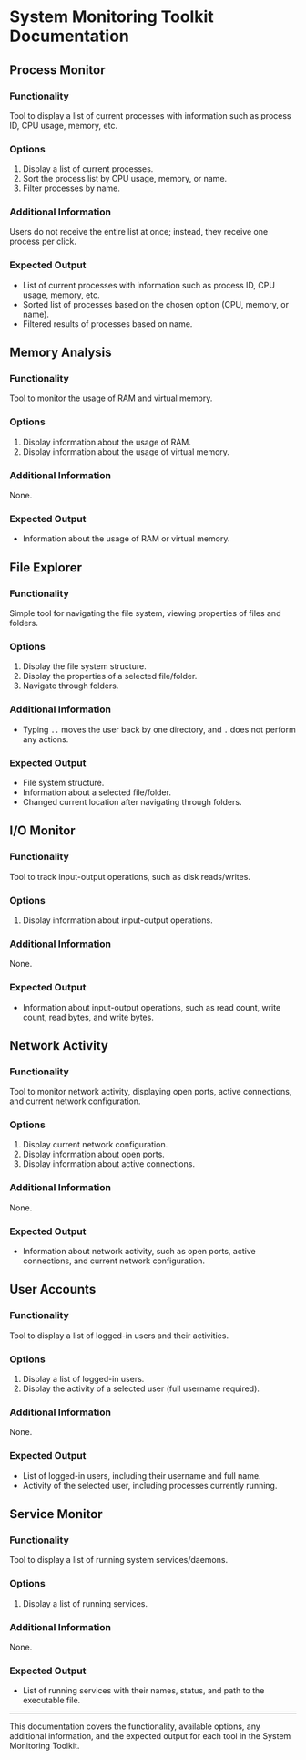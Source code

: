 # System Monitoring Toolkit Documentation

## Process Monitor

### Functionality
Tool to display a list of current processes with information such as process ID, CPU usage, memory, etc.

### Options
1. Display a list of current processes.
2. Sort the process list by CPU usage, memory, or name.
3. Filter processes by name.

### Additional Information
Users do not receive the entire list at once; instead, they receive one process per click.


### Expected Output
- List of current processes with information such as process ID, CPU usage, memory, etc.
- Sorted list of processes based on the chosen option (CPU, memory, or name).
- Filtered results of processes based on name.

## Memory Analysis

### Functionality
Tool to monitor the usage of RAM and virtual memory.

### Options
1. Display information about the usage of RAM.
1. Display information about the usage of virtual memory.

### Additional Information
None.

### Expected Output
- Information about the usage of RAM or virtual memory.

## File Explorer

### Functionality
Simple tool for navigating the file system, viewing properties of files and folders.

### Options
1. Display the file system structure.
2. Display the properties of a selected file/folder.
3. Navigate through folders.

### Additional Information
- Typing `..` moves the user back by one directory, and `.` does not perform any actions.

### Expected Output
- File system structure.
- Information about a selected file/folder.
- Changed current location after navigating through folders.

## I/O Monitor

### Functionality
Tool to track input-output operations, such as disk reads/writes.

### Options
1. Display information about input-output operations.

### Additional Information
None.

### Expected Output
- Information about input-output operations, such as read count, write count, read bytes, and write bytes.

## Network Activity

### Functionality
Tool to monitor network activity, displaying open ports, active connections, and current network configuration.

### Options
1. Display current network configuration.
2. Display information about open ports.
3. Display information about active connections.

### Additional Information
None.

### Expected Output
- Information about network activity, such as open ports, active connections, and current network configuration.

## User Accounts

### Functionality
Tool to display a list of logged-in users and their activities.

### Options
1. Display a list of logged-in users.
2. Display the activity of a selected user (full username required).

### Additional Information
None.

### Expected Output
- List of logged-in users, including their username and full name.
- Activity of the selected user, including processes currently running.

## Service Monitor

### Functionality
Tool to display a list of running system services/daemons.

### Options
1. Display a list of running services.

### Additional Information
None.

### Expected Output
- List of running services with their names, status, and path to the executable file.

---

This documentation covers the functionality, available options, any additional information, and the expected output for each tool in the System Monitoring Toolkit.
